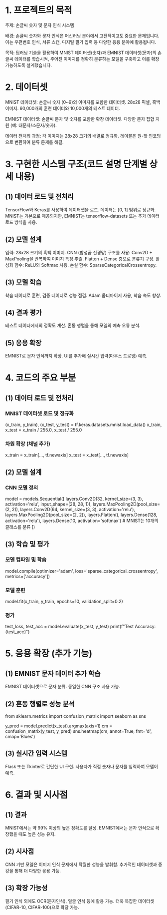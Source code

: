 # 1. 프로젝트의 목적

주제: 손글씨 숫자 및 문자 인식 시스템

배경: 손글씨 숫자와 문자 인식은 머신러닝 분야에서 고전적이고도 중요한 문제입니다. 이는 우편번호 인식, 서류 스캔, 디지털 필기 입력 등 다양한 응용 분야에 활용됩니다.

목적: 딥러닝 기술을 활용하여 MNIST 데이터셋(숫자)과 EMNIST 데이터셋(문자)의 손글씨 데이터를 학습시켜, 주어진 이미지를 정확히 분류하는 모델을 구축하고 이를 확장 가능하도록 설계했습니다.

# 2. 데이터셋
 
MNIST 데이터셋:
  손글씨 숫자 (0~9)의 이미지를 포함한 데이터셋.
  28x28 픽셀, 흑백 이미지.
  60,000개의 훈련 데이터와 10,000개의 테스트 데이터.

EMNIST 데이터셋:
  손글씨 문자 및 숫자를 포함한 확장 데이터셋.
  다양한 문자 집합 지원 (예: 대문자/소문자/숫자).

데이터 전처리 과정:
  각 이미지는 28x28 크기의 배열로 정규화.
  레이블은 원-핫 인코딩으로 변환하여 분류 문제를 해결.

# 3. 구현한 시스템 구조(코드 설명 단계별 상세 내용)

## (1) 데이터 로드 및 전처리
  TensorFlow와 Keras를 사용하여 데이터셋을 로드.
  데이터는 [0, 1] 범위로 정규화.
  MNIST는 기본으로 제공되지만, EMNIST는 tensorflow-datasets 또는 추가 데이터 로드 방식을 사용.

## (2) 모델 설계
  입력: 28x28 크기의 흑백 이미지.
  CNN (합성곱 신경망) 구조를 사용:
  Conv2D + MaxPooling을 반복하여 이미지 특징 추출.
  Flatten + Dense 층으로 분류기 구성.
  활성화 함수: ReLU와 Softmax 사용.
  손실 함수: SparseCategoricalCrossentropy.

## (3) 모델 학습
  학습 데이터로 훈련, 검증 데이터로 성능 점검.
  Adam 옵티마이저 사용, 학습 속도 향상.

## (4) 결과 평가
  테스트 데이터에서의 정확도 계산.
  혼동 행렬을 통해 모델의 예측 오류 분석.

## (5) 응용 확장
  EMNIST로 문자 인식까지 확장.
  UI를 추가해 실시간 입력(마우스 드로잉) 예측.

# 4. 코드의 주요 부분

## (1) 데이터 로드 및 전처리

### MNIST 데이터셋 로드 및 정규화
(x_train, y_train), (x_test, y_test) = tf.keras.datasets.mnist.load_data()
x_train, x_test = x_train / 255.0, x_test / 255.0

### 차원 확장 (채널 추가)
x_train = x_train[..., tf.newaxis]
x_test = x_test[..., tf.newaxis]

## (2) 모델 설계

### CNN 모델 정의
model = models.Sequential([
    layers.Conv2D(32, kernel_size=(3, 3), activation='relu', input_shape=(28, 28, 1)),
    layers.MaxPooling2D(pool_size=(2, 2)),
    layers.Conv2D(64, kernel_size=(3, 3), activation='relu'),
    layers.MaxPooling2D(pool_size=(2, 2)),
    layers.Flatten(),
    layers.Dense(128, activation='relu'),
    layers.Dense(10, activation='softmax')  # MNIST는 10개의 클래스를 분류
])

## (3) 학습 및 평가

### 모델 컴파일 및 학습
model.compile(optimizer='adam',
              loss='sparse_categorical_crossentropy',
              metrics=['accuracy'])

### 모델 훈련
model.fit(x_train, y_train, epochs=10, validation_split=0.2)

### 평가
test_loss, test_acc = model.evaluate(x_test, y_test)
print(f"Test Accuracy: {test_acc}")

# 5. 응용 확장 (추가 기능)

## (1) EMNIST 문자 데이터 추가 학습
  EMNIST 데이터셋으로 문자 분류.
  동일한 CNN 구조 사용 가능.

## (2) 혼동 행렬로 성능 분석

from sklearn.metrics import confusion_matrix
import seaborn as sns

y_pred = model.predict(x_test).argmax(axis=1)
cm = confusion_matrix(y_test, y_pred)
sns.heatmap(cm, annot=True, fmt='d', cmap='Blues')

## (3) 실시간 입력 시스템
  Flask 또는 Tkinter로 간단한 UI 구현.
  사용자가 직접 숫자나 문자를 입력하여 모델이 예측.

# 6. 결과 및 시사점

## (1) 결과
  MNIST에서는 약 99% 이상의 높은 정확도를 달성.
  EMNIST에서는 문자 인식으로 확장했을 때도 높은 성능 유지.

## (2) 시사점
  CNN 기반 모델은 이미지 인식 문제에서 탁월한 성능을 발휘함.
  추가적인 데이터셋과 증강을 통해 더 다양한 응용 가능.

## (3) 확장 가능성
  필기 인식 외에도 OCR(문자인식), 얼굴 인식 등에 활용 가능.
  더욱 복잡한 데이터셋(CIFAR-10, CIFAR-100)으로 확장 가능.
